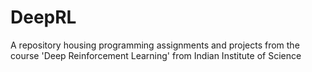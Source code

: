 # DeepRL
A repository housing programming assignments and projects from the course 'Deep Reinforcement Learning' from Indian Institute of Science
